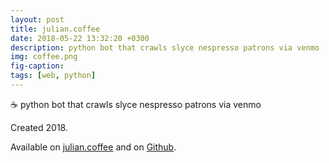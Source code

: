 ```yaml
---
layout: post
title: julian.coffee
date: 2018-05-22 13:32:20 +0300
description: python bot that crawls slyce nespresso patrons via venmo
img: coffee.png
fig-caption: 
tags: [web, python]
---
```


☕ python bot that crawls slyce nespresso patrons via venmo

Created 2018.

Available on <i class="fa fa-coffee" aria-hidden="true"></i> <a href="http://julian.coffee/">julian.coffee</a> and on <i class="fa fa-github" aria-hidden="true"></i> <a href="https://insanj.github.io/julian.coffee/">Github</a>.

